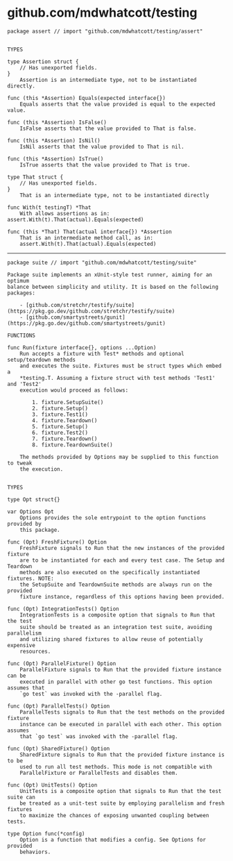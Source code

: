 # github.com/mdwhatcott/testing



	package assert // import "github.com/mdwhatcott/testing/assert"
	
	
	TYPES
	
	type Assertion struct {
		// Has unexported fields.
	}
	    Assertion is an intermediate type, not to be instantiated directly.
	
	func (this *Assertion) Equals(expected interface{})
	    Equals asserts that the value provided is equal to the expected value.
	
	func (this *Assertion) IsFalse()
	    IsFalse asserts that the value provided to That is false.
	
	func (this *Assertion) IsNil()
	    IsNil asserts that the value provided to That is nil.
	
	func (this *Assertion) IsTrue()
	    IsTrue asserts that the value provided to That is true.
	
	type That struct {
		// Has unexported fields.
	}
	    That is an intermediate type, not to be instantiated directly
	
	func With(t testingT) *That
	    With allows assertions as in: assert.With(t).That(actual).Equals(expected)
	
	func (this *That) That(actual interface{}) *Assertion
	    That is an intermediate method call, as in:
	    assert.With(t).That(actual).Equals(expected)
	

---

	package suite // import "github.com/mdwhatcott/testing/suite"
	
	Package suite implements an xUnit-style test runner, aiming for an optimum
	balance between simplicity and utility. It is based on the following
	packages:
	
	    - [github.com/stretchr/testify/suite](https://pkg.go.dev/github.com/stretchr/testify/suite)
	    - [github.com/smartystreets/gunit](https://pkg.go.dev/github.com/smartystreets/gunit)
	
	FUNCTIONS
	
	func Run(fixture interface{}, options ...Option)
	    Run accepts a fixture with Test* methods and optional setup/teardown methods
	    and executes the suite. Fixtures must be struct types which embed a
	    *testing.T. Assuming a fixture struct with test methods 'Test1' and 'Test2'
	    execution would proceed as follows:
	
	        1. fixture.SetupSuite()
	        2. fixture.Setup()
	        3. fixture.Test1()
	        4. fixture.Teardown()
	        5. fixture.Setup()
	        6. fixture.Test2()
	        7. fixture.Teardown()
	        8. fixture.TeardownSuite()
	
	    The methods provided by Options may be supplied to this function to tweak
	    the execution.
	
	
	TYPES
	
	type Opt struct{}
	
	var Options Opt
	    Options provides the sole entrypoint to the option functions provided by
	    this package.
	
	func (Opt) FreshFixture() Option
	    FreshFixture signals to Run that the new instances of the provided fixture
	    are to be instantiated for each and every test case. The Setup and Teardown
	    methods are also executed on the specifically instantiated fixtures. NOTE:
	    the SetupSuite and TeardownSuite methods are always run on the provided
	    fixture instance, regardless of this options having been provided.
	
	func (Opt) IntegrationTests() Option
	    IntegrationTests is a composite option that signals to Run that the test
	    suite should be treated as an integration test suite, avoiding parallelism
	    and utilizing shared fixtures to allow reuse of potentially expensive
	    resources.
	
	func (Opt) ParallelFixture() Option
	    ParallelFixture signals to Run that the provided fixture instance can be
	    executed in parallel with other go test functions. This option assumes that
	    `go test` was invoked with the -parallel flag.
	
	func (Opt) ParallelTests() Option
	    ParallelTests signals to Run that the test methods on the provided fixture
	    instance can be executed in parallel with each other. This option assumes
	    that `go test` was invoked with the -parallel flag.
	
	func (Opt) SharedFixture() Option
	    SharedFixture signals to Run that the provided fixture instance is to be
	    used to run all test methods. This mode is not compatible with
	    ParallelFixture or ParallelTests and disables them.
	
	func (Opt) UnitTests() Option
	    UnitTests is a composite option that signals to Run that the test suite can
	    be treated as a unit-test suite by employing parallelism and fresh fixtures
	    to maximize the chances of exposing unwanted coupling between tests.
	
	type Option func(*config)
	    Option is a function that modifies a config. See Options for provided
	    behaviors.
	
